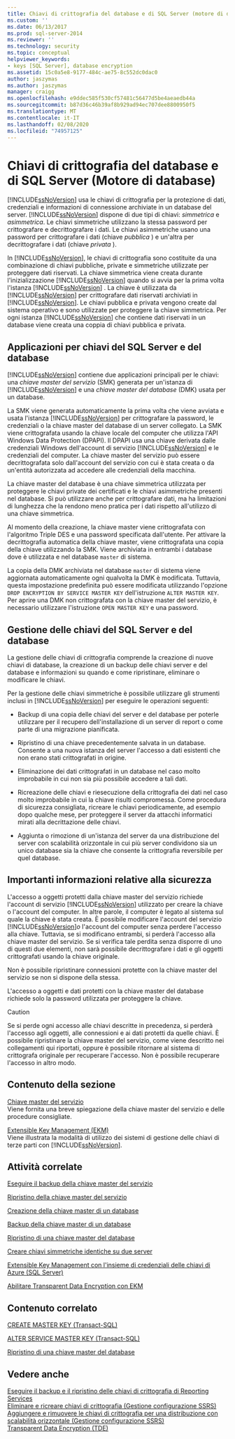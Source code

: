 ```yaml
---
title: Chiavi di crittografia del database e di SQL Server (motore di database) | Microsoft Docs
ms.custom: ''
ms.date: 06/13/2017
ms.prod: sql-server-2014
ms.reviewer: ''
ms.technology: security
ms.topic: conceptual
helpviewer_keywords:
- keys [SQL Server], database encryption
ms.assetid: 15c0a5e8-9177-484c-ae75-8c552dc0dac0
author: jaszymas
ms.author: jaszymas
manager: craigg
ms.openlocfilehash: e9ddec585f530cf57481c56477d5be4aeaedb44a
ms.sourcegitcommit: b87d36c46b39af8b929ad94ec707dee8800950f5
ms.translationtype: MT
ms.contentlocale: it-IT
ms.lasthandoff: 02/08/2020
ms.locfileid: "74957125"
---
```

# <a name="sql-server-and-database-encryption-keys-database-engine"></a>Chiavi di crittografia del database e di SQL Server (Motore di database)
  [!INCLUDE[ssNoVersion](../../../includes/ssnoversion-md.md)] usa le chiavi di crittografia per la protezione di dati, credenziali e informazioni di connessione archiviate in un database del server. [!INCLUDE[ssNoVersion](../../../includes/ssnoversion-md.md)] dispone di due tipi di chiavi: *simmetrica* e *asimmetrica*. Le chiavi simmetriche utilizzano la stessa password per crittografare e decrittografare i dati. Le chiavi asimmetriche usano una password per crittografare i dati (chiave *pubblica* ) e un'altra per decrittografare i dati (chiave *privata* ).  
  
 In [!INCLUDE[ssNoVersion](../../../includes/ssnoversion-md.md)], le chiavi di crittografia sono costituite da una combinazione di chiavi pubbliche, private e simmetriche utilizzate per proteggere dati riservati. La chiave simmetrica viene creata durante l'inizializzazione [!INCLUDE[ssNoVersion](../../../includes/ssnoversion-md.md)] quando si avvia per la prima volta l'istanza [!INCLUDE[ssNoVersion](../../../includes/ssnoversion-md.md)] . La chiave è utilizzata da [!INCLUDE[ssNoVersion](../../../includes/ssnoversion-md.md)] per crittografare dati riservati archiviati in [!INCLUDE[ssNoVersion](../../../includes/ssnoversion-md.md)]. Le chiavi pubblica e privata vengono create dal sistema operativo e sono utilizzate per proteggere la chiave simmetrica. Per ogni istanza [!INCLUDE[ssNoVersion](../../../includes/ssnoversion-md.md)] che contiene dati riservati in un database viene creata una coppia di chiavi pubblica e privata.  
  
## <a name="applications-for-sql-server-and-database-keys"></a>Applicazioni per chiavi del SQL Server e del database  
 [!INCLUDE[ssNoVersion](../../../includes/ssnoversion-md.md)] contiene due applicazioni principali per le chiavi: una *chiave master del servizio* (SMK) generata per un'istanza di [!INCLUDE[ssNoVersion](../../../includes/ssnoversion-md.md)] e una *chiave master del database* (DMK) usata per un database.  
  
 La SMK viene generata automaticamente la prima volta che viene avviata e usata l'istanza [!INCLUDE[ssNoVersion](../../../includes/ssnoversion-md.md)] per crittografare la password, le credenziali o la chiave master del database di un server collegato. La SMK viene crittografata usando la chiave locale del computer che utilizza l'API Windows Data Protection (DPAPI). Il DPAPI usa una chiave derivata dalle credenziali Windows dell'account di servizio [!INCLUDE[ssNoVersion](../../../includes/ssnoversion-md.md)] e le credenziali del computer. La chiave master del servizio può essere decrittografata solo dall'account del servizio con cui è stata creata o da un'entità autorizzata ad accedere alle credenziali della macchina.  
  
 La chiave master del database è una chiave simmetrica utilizzata per proteggere le chiavi private dei certificati e le chiavi asimmetriche presenti nel database. Si può utilizzare anche per crittografare dati, ma ha limitazioni di lunghezza che la rendono meno pratica per i dati rispetto all'utilizzo di una chiave simmetrica.  
  
 Al momento della creazione, la chiave master viene crittografata con l'algoritmo Triple DES e una password specificata dall'utente. Per attivare la decrittografia automatica della chiave master, viene crittografata una copia della chiave utilizzando la SMK. Viene archiviata in entrambi i database dove è utilizzata e nel database `master` di sistema.  
  
 La copia della DMK archiviata nel database `master` di sistema viene aggiornata automaticamente ogni qualvolta la DMK è modificata. Tuttavia, questa impostazione predefinita può essere modificata utilizzando l'opzione `DROP ENCRYPTION BY SERVICE MASTER KEY` dell'istruzione `ALTER MASTER KEY`. Per aprire una DMK non crittografata con la chiave master del servizio, è necessario utilizzare l'istruzione `OPEN MASTER KEY` e una password.  
  
## <a name="managing-sql-server-and-database-keys"></a>Gestione delle chiavi del SQL Server e del database  
 La gestione delle chiavi di crittografia comprende la creazione di nuove chiavi di database, la creazione di un backup delle chiavi server e del database e informazioni su quando e come ripristinare, eliminare o modificare le chiavi.  
  
 Per la gestione delle chiavi simmetriche è possibile utilizzare gli strumenti inclusi in [!INCLUDE[ssNoVersion](../../../includes/ssnoversion-md.md)] per eseguire le operazioni seguenti:  
  
-   Backup di una copia delle chiavi del server e del database per poterle utilizzare per il recupero dell'installazione di un server di report o come parte di una migrazione pianificata.  
  
-   Ripristino di una chiave precedentemente salvata in un database. Consente a una nuova istanza del server l'accesso a dati esistenti che non erano stati crittografati in origine.  
  
-   Eliminazione dei dati crittografati in un database nel caso molto improbabile in cui non sia più possibile accedere a tali dati.  
  
-   Ricreazione delle chiavi e riesecuzione della crittografia dei dati nel caso molto improbabile in cui la chiave risulti compromessa. Come procedura di sicurezza consigliata, ricreare le chiavi periodicamente, ad esempio dopo qualche mese, per proteggere il server da attacchi informatici mirati alla decrittazione delle chiavi.  
  
-   Aggiunta o rimozione di un'istanza del server da una distribuzione del server con scalabilità orizzontale in cui più server condividono sia un unico database sia la chiave che consente la crittografia reversibile per quel database.  
  
## <a name="important-security-information"></a>Importanti informazioni relative alla sicurezza  
 L'accesso a oggetti protetti dalla chiave master del servizio richiede l'account di servizio [!INCLUDE[ssNoVersion](../../../includes/ssnoversion-md.md)] utilizzato per creare la chiave o l'account del computer. In altre parole, il computer è legato al sistema sul quale la chiave è stata creata. È possibile modificare l'account del servizio [!INCLUDE[ssNoVersion](../../../includes/ssnoversion-md.md)]*o* l'account del computer senza perdere l'accesso alla chiave. Tuttavia, se si modificano entrambi, si perderà l'accesso alla chiave master del servizio. Se si verifica tale perdita senza disporre di uno di questi due elementi, non sarà possibile decrittografare i dati e gli oggetti crittografati usando la chiave originale.  
  
 Non è possibile ripristinare connessioni protette con la chiave master del servizio se non si dispone della stessa.  
  
 L'accesso a oggetti e dati protetti con la chiave master del database richiede solo la password utilizzata per proteggere la chiave.  
  
> [!CAUTION]  
>  Se si perde ogni accesso alle chiavi descritte in precedenza, si perderà l'accesso agli oggetti, alle connessioni e ai dati protetti da quelle chiavi. È possibile ripristinare la chiave master del servizio, come viene descritto nei collegamenti qui riportati, oppure è possibile ritornare al sistema di crittografa originale per recuperare l'accesso. Non è possibile recuperare l'accesso in altro modo.  
  
## <a name="in-this-section"></a>Contenuto della sezione  
 [Chiave master del servizio](service-master-key.md)  
 Viene fornita una breve spiegazione della chiave master del servizio e delle procedure consigliate.  
  
 [Extensible Key Management &#40;EKM&#41;](extensible-key-management-ekm.md)  
 Viene illustrata la modalità di utilizzo dei sistemi di gestione delle chiavi di terze parti con [!INCLUDE[ssNoVersion](../../../includes/ssnoversion-md.md)].  
  
## <a name="related-tasks"></a>Attività correlate  
 [Eseguire il backup della chiave master del servizio](back-up-the-service-master-key.md)  
  
 [Ripristino della chiave master del servizio](restore-the-service-master-key.md)  
  
 [Creazione della chiave master di un database](create-a-database-master-key.md)  
  
 [Backup della chiave master di un database](back-up-a-database-master-key.md)  
  
 [Ripristino di una chiave master del database](restore-a-database-master-key.md)  
  
 [Creare chiavi simmetriche identiche su due server](create-identical-symmetric-keys-on-two-servers.md)  
  
 [Extensible Key Management con l'insieme di credenziali delle chiavi di Azure &#40;SQL Server&#41;](extensible-key-management-using-azure-key-vault-sql-server.md)  
  
 [Abilitare Transparent Data Encryption con EKM](enable-tde-on-sql-server-using-ekm.md)  
  
## <a name="related-content"></a>Contenuto correlato  
 [CREATE MASTER KEY &#40;Transact-SQL&#41;](/sql/t-sql/statements/create-master-key-transact-sql)  
  
 [ALTER SERVICE MASTER KEY &#40;Transact-SQL&#41;](/sql/t-sql/statements/alter-service-master-key-transact-sql)  
  
 [Ripristino di una chiave master del database](restore-a-database-master-key.md)  
  
## <a name="see-also"></a>Vedere anche  
 [Eseguire il backup e il ripristino delle chiavi di crittografia di Reporting Services](../../../reporting-services/install-windows/ssrs-encryption-keys-back-up-and-restore-encryption-keys.md)   
 [Eliminare e ricreare chiavi di crittografia &#40;Gestione configurazione SSRS&#41;](../../../reporting-services/install-windows/ssrs-encryption-keys-delete-and-re-create-encryption-keys.md)   
 [Aggiungere e rimuovere le chiavi di crittografia per una distribuzione con scalabilità orizzontale &#40;Gestione configurazione SSRS&#41;](../../../reporting-services/install-windows/add-and-remove-encryption-keys-for-scale-out-deployment.md)   
 [Transparent Data Encryption &#40;TDE&#41;](transparent-data-encryption.md)  
  
  
